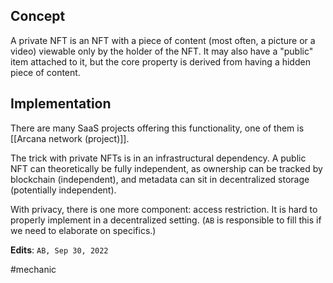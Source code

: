 ## Concept
A private NFT is an NFT with a piece of content (most often, a picture or a video) viewable only by the holder of the NFT. It may also have a "public" item attached to it, but the core property is derived from having a hidden piece of content.

## Implementation
There are many SaaS projects offering this functionality, one of them is [[Arcana network (project)]].

The trick with private NFTs is in an infrastructural dependency. A public NFT can theoretically be fully independent, as ownership can be tracked by blockchain (independent), and metadata can sit in decentralized storage (potentially independent).

With privacy, there is one more component: access restriction. It is hard to properly implement in a decentralized setting. (`AB` is responsible to fill this if we need to elaborate on specifics.)

**Edits**: `AB, Sep 30, 2022`

#mechanic 